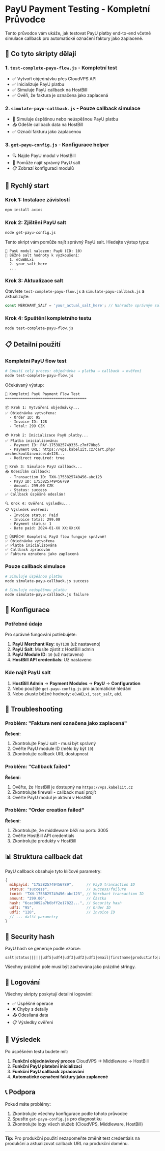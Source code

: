 # PayU Payment Testing - Kompletní Průvodce

Tento průvodce vám ukáže, jak testovat PayU platby end-to-end včetně simulace callback pro automatické označení faktury jako zaplacené.

## 🎯 Co tyto skripty dělají

### 1. `test-complete-payu-flow.js` - Kompletní test
- ✅ Vytvoří objednávku přes CloudVPS API
- ✅ Inicializuje PayU platbu
- ✅ Simuluje PayU callback na HostBill
- ✅ Ověří, že faktura je označena jako zaplacená

### 2. `simulate-payu-callback.js` - Pouze callback simulace
- 🔔 Simuluje úspěšnou nebo neúspěšnou PayU platbu
- 📤 Odešle callback data na HostBill
- ✅ Označí fakturu jako zaplacenou

### 3. `get-payu-config.js` - Konfigurace helper
- 🔍 Najde PayU modul v HostBill
- 🔐 Pomůže najít správný PayU salt
- 📋 Zobrazí konfiguraci modulů

## 🚀 Rychlý start

### Krok 1: Instalace závislostí
```bash
npm install axios
```

### Krok 2: Zjištění PayU salt
```bash
node get-payu-config.js
```

Tento skript vám pomůže najít správný PayU salt. Hledejte výstup typu:
```
🎯 PayU modul nalezen: PayU (ID: 10)
🔑 Běžné salt hodnoty k vyzkoušení:
  1. eCwWELxi
  2. your_salt_here
  ...
```

### Krok 3: Aktualizace salt
Otevřete `test-complete-payu-flow.js` a `simulate-payu-callback.js` a aktualizujte:
```javascript
const MERCHANT_SALT = 'your_actual_salt_here'; // Nahraďte správným salt
```

### Krok 4: Spuštění kompletního testu
```bash
node test-complete-payu-flow.js
```

## 📋 Detailní použití

### Kompletní PayU flow test
```bash
# Spustí celý proces: objednávka → platba → callback → ověření
node test-complete-payu-flow.js
```

Očekávaný výstup:
```
🚀 Kompletní PayU Payment Flow Test
=====================================

📦 Krok 1: Vytváření objednávky...
✅ Objednávka vytvořena:
  - Order ID: 95
  - Invoice ID: 128
  - Total: 299 CZK

💳 Krok 2: Inicializace PayU platby...
✅ Platba inicializována:
  - Payment ID: PAY-1753825749335-z7mf70bg6
  - Payment URL: https://vps.kabel1it.cz/cart.php?a=checkout&invoiceid=128...
  - Redirect required: true

🔔 Krok 3: Simulace PayU callback...
📤 Odesílám callback:
  - Transaction ID: TXN-1753825749456-abc123
  - PayU ID: 1753825749456789
  - Amount: 299.00 CZK
  - Status: success
✅ Callback úspěšně odeslán!

🔍 Krok 4: Ověření výsledku...
📋 Výsledek ověření:
  - Invoice status: Paid
  - Invoice total: 299.00
  - Payment status: 1
  - Date paid: 2024-01-XX XX:XX:XX

🎉 ÚSPĚCH! Kompletní PayU flow funguje správně!
✅ Objednávka vytvořena
✅ Platba inicializována
✅ Callback zpracován
✅ Faktura označena jako zaplacená
```

### Pouze callback simulace
```bash
# Simuluje úspěšnou platbu
node simulate-payu-callback.js success

# Simuluje neúspěšnou platbu
node simulate-payu-callback.js failure
```

## 🔧 Konfigurace

### Potřebné údaje
Pro správné fungování potřebujete:

1. **PayU Merchant Key**: `QyT13U` (už nastaveno)
2. **PayU Salt**: Musíte zjistit z HostBill admin
3. **PayU Module ID**: `10` (už nastaveno)
4. **HostBill API credentials**: Už nastaveno

### Kde najít PayU salt
1. **HostBill Admin** → **Payment Modules** → **PayU** → **Configuration**
2. Nebo použijte `get-payu-config.js` pro automatické hledání
3. Nebo zkuste běžné hodnoty: `eCwWELxi`, `test_salt`, atd.

## 🐛 Troubleshooting

### Problém: "Faktura není označena jako zaplacená"
**Řešení:**
1. Zkontrolujte PayU salt - musí být správný
2. Ověřte PayU module ID (mělo by být `10`)
3. Zkontrolujte callback URL dostupnost

### Problém: "Callback failed"
**Řešení:**
1. Ověřte, že HostBill je dostupný na `https://vps.kabel1it.cz`
2. Zkontrolujte firewall - callback musí projít
3. Ověřte PayU modul je aktivní v HostBill

### Problém: "Order creation failed"
**Řešení:**
1. Zkontrolujte, že middleware běží na portu 3005
2. Ověřte HostBill API credentials
3. Zkontrolujte produkty v HostBill

## 📊 Struktura callback dat

PayU callback obsahuje tyto klíčové parametry:
```javascript
{
  mihpayid: "1753825749456789",      // PayU transaction ID
  status: "success",                 // success/failure
  txnid: "TXN-1753825749456-abc123", // Merchant transaction ID
  amount: "299.00",                  // Částka
  hash: "6cac0092a7b6bff2e17822...", // Security hash
  udf1: "95",                        // Order ID
  udf2: "128",                       // Invoice ID
  // ... další parametry
}
```

## 🔐 Security hash

PayU hash se generuje podle vzorce:
```
salt|status||||||udf5|udf4|udf3|udf2|udf1|email|firstname|productinfo|amount|txnid|key
```

Všechny prázdné pole musí být zachována jako prázdné stringy.

## 📝 Logování

Všechny skripty poskytují detailní logování:
- ✅ Úspěšné operace
- ❌ Chyby s detaily
- 📤 Odesílaná data
- 📋 Výsledky ověření

## 🎯 Výsledek

Po úspěšném testu budete mít:
1. **Funkční objednávkový proces** CloudVPS → Middleware → HostBill
2. **Funkční PayU platební inicializaci**
3. **Funkční PayU callback zpracování**
4. **Automatické označení faktury jako zaplacené**

## 📞 Podpora

Pokud máte problémy:
1. Zkontrolujte všechny konfigurace podle tohoto průvodce
2. Spusťte `get-payu-config.js` pro diagnostiku
3. Zkontrolujte logy všech služeb (CloudVPS, Middleware, HostBill)

---

**Tip:** Pro produkční použití nezapomeňte změnit test credentials na produkční a aktualizovat callback URL na produkční doménu.
